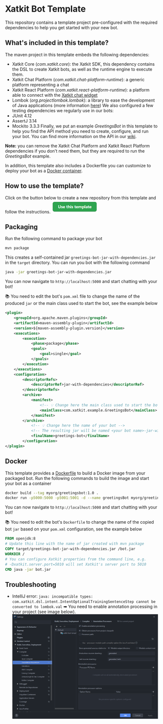 # Xatkit Bot Template
This repository contains a template project pre-configured with the required dependencies to help you get started with your new bot.



## What's included in this template?

The maven project in this template embeds the following dependencies:
- Xatkit Core (_com.xatkit.core_): the Xatkit SDK, this dependency contains the DSL to create Xatkit bots, as well as the runtime engine to execute them.
- Xatkit Chat Platform (_com.xatkit.chat-platform-runtime_): a generic platform representing a chat
- Xatkit React Platform (_com.xatkit.react-platform-runtime_): a platform able to connect with the [Xatkit chat widget](https://github.com/xatkit-bot-platform/xatkit-chat-widget)
- Lombok (_org.projectlombok.lombok_): a library to ease the development of Java applications (more information [here](https://projectlombok.org/))
We also configured a few testing dependencies we regularly use in our bots:
- JUnit 4.12
- AssertJ 3.14
- Mockito 3.3.3
Finally, we put an example _GreetingsBot_ in this template to help you find the API method you need to create, configure, and run your bot. You can find more information on the API in our [wiki](https://github.com/xatkit-bot-platform/xatkit/wiki).

**Note:** you can remove the Xatkit Chat Platform and Xatkit React Platform dependencies if you don't need them, but they are required to run the _GreetingsBot_ example.

In addition, this template also includes a Dockerfile you can customize to deploy your bot as a [Docker container](#docker).

## How to use the template?
Click on the button below to create a new repository from this template and follow the instructions.
[![Use this template](docs/img/template_button.png)](https://github.com/xatkit-bot-platform/xatkit-bot-template/generate)



## Packaging

Run the following command to package your bot
```bash
mvn package
```
This creates a self-contained jar `greetings-bot-jar-with-dependencies.jar` in the `target` directory. You can run you bot with the following command
```bash
java -jar greetings-bot-jar-with-dependencies.jar
```
You can now navigate to `http://localhost:5000` and start chatting with your bot! 

📚 You need to edit the bot's `pom.xml` file to change the name of the produced `jar` or the main class used to start the bot, see the example below
```xml
<plugin>
    <groupId>org.apache.maven.plugins</groupId>
    <artifactId>maven-assembly-plugin</artifactId>
    <version>${maven-assembly-plugin.version}</version>
    <executions>
        <execution>
            <phase>package</phase>
            <goals>
                <goal>single</goal>
            </goals>
        </execution>
    </executions>
    <configuration>
        <descriptorRefs>
            <descriptorRef>jar-with-dependencies</descriptorRef>
        </descriptorRefs>
        <archive>
            <manifest>
                <!-- 💡 Change here the main class used to start the bot !-->
                <mainClass>com.xatkit.example.GreetingsBot</mainClass>
            </manifest>
        </archive>
            <!-- 💡 Change here the name of your bot -->
            <!-- The resulting jar will be named <your bot name>-jar-with-dependency.jar -->
            <finalName>greetings-bot</finalName>
        </configuration>
</plugin>
```



## Docker

This template provides a [Dockerfile](https://github.com/xatkit-bot-platform/xatkit-bot-template/blob/master/Dockerfile) to build a Docker image from your packaged bot. Run the following commands to build the image and start your bot as a container

```bash
docker build --tag myorg/greetingsbot:1.0 .
docker run -p5000:5000 -p5001:5001 -d --name greetingsBot myorg/greetingsbot:1.0
```

You can now navigate to `http://localhost:5000` and start chatting with your bot! 

📚 You need to edit the bot's `Dockerfile` to change the name of the copied bot `jar` based on your `pom.xml` configuration, see the example below

```dockerfile
FROM openjdk:8
# Update this line with the name of jar created with mvn package
COPY target/greetings-bot-jar-with-dependencies.jar /bot.jar
WORKDIR /
# You can configure Xatkit properties from the command line, e.g.
# -Dxatkit.server.port=5010 will set Xatkit's server port to 5010
CMD java -jar bot.jar
```



## Troubleshooting

- IntelliJ error: `java: incompatible types: com.xatkit.dsl.intent.IntentOptionalTrainingSentenceStep cannot be converted to lombok.val` ➡ You need to enable annotation processing in your project (see image below).
![Enable annotation processing in IntelliJ](docs/img/enable_annotation_processing_intellij.png)


